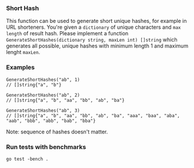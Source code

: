 ### Short Hash

This function can be used to generate short unique hashes, for example in URL shorteners. You're given a `dictionary` of unique characters and `max length` of result hash. Please implement a function `GenerateShortHashes(dictionary string, maxLen int) []string` which generates all possible, unique hashes with minimum length 1 and maximum lenght `maxLen`.

### Examples

```
GenerateShortHashes("ab", 1)
// []string{"a", "b"}

GenerateShortHashes("ab", 2)
// []string{"a", "b", "aa", "bb", "ab", "ba"}

GenerateShortHashes("ab", 3)
// []string{"a", "b", "aa", "bb", "ab", "ba", "aaa", "baa", "aba", "aab", "bbb", "abb", "bab", "bba"}
```

Note: sequence of hashes doesn't matter.

### Run tests with benchmarks

```
go test -bench .
```
